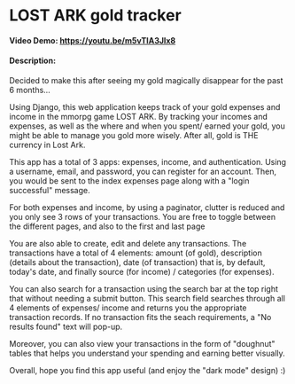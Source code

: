 # LOST ARK gold tracker
#### Video Demo:  https://youtu.be/m5vTIA3Jlx8

#### Description:
Decided to make this after seeing my gold magically disappear for the past 6 months...

Using Django, this web application keeps track of your gold expenses and income in the mmorpg game LOST ARK.
By tracking your incomes and expenses, as well as the where and when you spent/ earned your
gold, you might be able to manage you gold more wisely. After all, gold is THE currency in Lost Ark.

This app has a total of 3 apps: expenses, income, and authentication. Using a username, email, and password,
you can register for an account. Then, you would be sent to the index expenses page along with a "login
successful" message.

For both expenses and income, by using a paginator, clutter is reduced and you only see 3 rows of your
transactions. You are free to toggle between the different pages, and also to the first and last page

You are also able to create, edit and delete any transactions. The transactions have a total of 4 elements:
amount (of gold), description (details about the transaction), date (of transaction) that is, by default, today's date,
and finally source (for income) / categories (for expenses).

You can also search for a transaction using the search bar at the top right that without needing a submit button.
This search field searches through all 4 elements of expenses/ income and returns you the appropriate transaction
records. If no transaction fits the seach requirements, a "No results found" text will pop-up.

Moreover, you can also view your transactions in the form of "doughnut" tables that helps you understand your
spending and earning better visually.

Overall, hope you find this app useful (and enjoy the "dark mode" design) :)